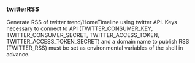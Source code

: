 ### twitterRSS
Generate RSS of twitter trend/HomeTimeline using twitter API.
Keys necessary to connect to API (TWITTER_CONSUMER_KEY, TWITTER_CONSUMER_SECRET, TWITTER_ACCESS_TOKEN, TWITTER_ACCESS_TOKEN_SECRET) and a domain name to publish RSS (TWITTER_RSS) must be set as environmental variables of the shell in advance.
